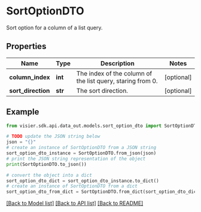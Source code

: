 # SortOptionDTO

Sort option for a column of a list query.

## Properties

Name | Type | Description | Notes
------------ | ------------- | ------------- | -------------
**column_index** | **int** | The index of the column of the list query, staring from 0. | [optional] 
**sort_direction** | **str** | The sort direction. | [optional] 

## Example

```python
from visier.sdk.api.data_out.models.sort_option_dto import SortOptionDTO

# TODO update the JSON string below
json = "{}"
# create an instance of SortOptionDTO from a JSON string
sort_option_dto_instance = SortOptionDTO.from_json(json)
# print the JSON string representation of the object
print(SortOptionDTO.to_json())

# convert the object into a dict
sort_option_dto_dict = sort_option_dto_instance.to_dict()
# create an instance of SortOptionDTO from a dict
sort_option_dto_from_dict = SortOptionDTO.from_dict(sort_option_dto_dict)
```
[[Back to Model list]](../README.md#documentation-for-models) [[Back to API list]](../README.md#documentation-for-api-endpoints) [[Back to README]](../README.md)


